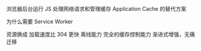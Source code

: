 浏览器后台运行 JS 处理网络请求和管理缓存
Application Cache 的替代方案


为什么需要 Service Worker

资源换成
加载速度比 304 更快
离线能力
完全的缓存控制能力
渐进式增强，无痛迁移